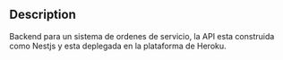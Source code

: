 ## Description

Backend para un sistema de ordenes de servicio, la API esta construida como Nestjs y esta deplegada en
la plataforma de Heroku.